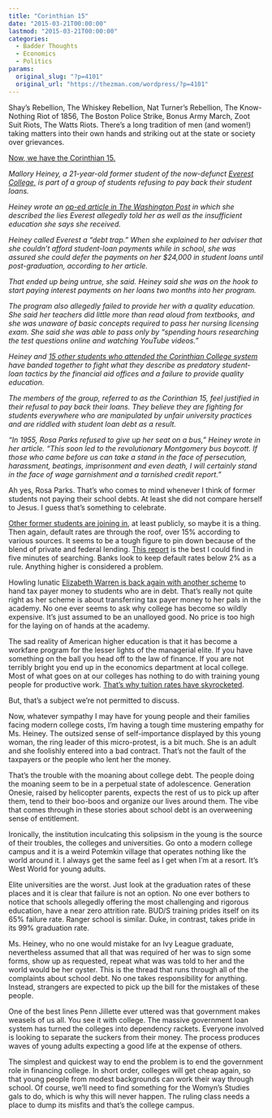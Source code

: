 ```yaml
---
title: "Corinthian 15"
date: "2015-03-21T00:00:00"
lastmod: "2015-03-21T00:00:00"
categories:
  - Badder Thoughts
  - Economics
  - Politics
params:
  original_slug: "?p=4101"
  original_url: "https://thezman.com/wordpress/?p=4101"
---
```


Shay’s Rebellion, The Whiskey Rebellion, Nat Turner’s Rebellion, The
Know-Nothing Riot of 1856, The Boston Police Strike, Bonus Army March,
Zoot Suit Riots, The Watts Riots. There’s a long tradition of men (and
women!) taking matters into their own hands and striking out at the
state or society over grievances.

<a
href="http://www.businessinsider.com/mallory-heiney-writes-in-the-washington-post-she-isnt-paying-back-her-student-debt-2015-3"
rel="noopener" target="_blank">Now, we have the Corinthian 15.</a>

*Mallory Heiney, a 21-year-old former student of the now-defunct
[Everest College,](http://en.wikipedia.org/wiki/Everest_College) is part
of a group of students refusing to pay back their student loans.*

*Heiney wrote an [op-ed article in The Washington
Post](http://www.washingtonpost.com/posteverything/wp/2015/03/16/my-for-profit-university-folded-im-not-paying-back-my-student-loans/?tid=sm_tw) in
which she described the lies Everest allegedly told her as well as the
insufficient education she says she received.*

*Heiney called Everest a “debt trap.” When she explained to her adviser
that she couldn’t afford student-loan payments while in school, she was
assured she could defer the payments on her $24,000 in student loans
until post-graduation, according to her article.*

*That ended up being untrue, she said. Heiney said she was on the hook
to start paying interest payments on her loans two months into her
program.*

*The program also allegedly failed to provide her with a quality
education. She said her teachers did little more than read aloud from
textbooks, and she was unaware of basic concepts required to pass her
nursing licensing exam. She said she was able to pass only by “spending
hours researching the test questions online and watching YouTube
videos.”*

*Heiney and [15 other students who attended the Corinthian College
system](http://www.businessinsider.com/corinthian-college-debt-strike-2015-2)
have banded together to fight what they describe as predatory
student-loan tactics by the financial aid offices and a failure to
provide quality education.*

*The members of the group, referred to as the Corinthian 15, feel
justified in their refusal to pay back their loans. They believe they
are fighting for students everywhere who are manipulated by unfair
university practices and are riddled with student loan debt as a
result.*

*“In 1955, Rosa Parks refused to give up her seat on a bus,” Heiney
wrote in her article. “This soon led to the revolutionary Montgomery bus
boycott. If those who came before us can take a stand in the face of
persecution, harassment, beatings, imprisonment and even death, I will
certainly stand in the face of wage garnishment and a tarnished credit
report.”*

Ah yes, Rosa Parks. That’s who comes to mind whenever I think of former
students not paying their school debts. At least she did not compare
herself to Jesus. I guess that’s something to celebrate.

<a
href="http://fox17online.com/2015/03/09/west-michigan-student-joins-nationwide-debt-strike-refuses-to-pay-student-loans/"
rel="noopener" target="_blank">Other former students are joining in</a>,
at least publicly, so maybe it is a thing. Then again, default rates are
through the roof, over 15% according to various sources. It seems to be
a tough figure to pin down because of the blend of private and federal
lending. <a
href="http://febp.newamerica.net/background-analysis/federal-student-loan-default-rates"
rel="noopener" target="_blank">This report</a> is the best I could find
in five minutes of searching. Banks look to keep default rates below 2%
as a rule. Anything higher is considered a problem.

Howling lunatic <a
href="http://www.mainstreet.com/article/second-time-around-for-warren-student-loan-re-fi-bill-may-be-the-charm"
rel="noopener" target="_blank">Elizabeth Warren is back again with
another scheme</a> to hand tax payer money to students who are in debt.
That’s really not quite right as her scheme is about transferring tax
payer money to her pals in the academy. No one ever seems to ask why
college has become so wildly expensive. It’s just assumed to be an
unalloyed good. No price is too high for the laying on of hands at the
academy.

The sad reality of American higher education is that it has become a
workfare program for the lesser lights of the managerial elite. If you
have something on the ball you head off to the law of finance. If you
are not terribly bright you end up in the economics department at local
college. Most of what goes on at our colleges has nothing to do with
training young people for productive work. <a
href="http://trends.collegeboard.org/college-pricing/figures-tables/tuition-fees-room-board-time-1974-75-2014-15-selected-years"
rel="noopener" target="_blank">That’s why tuition rates have
skyrocketed</a>.

But, that’s a subject we’re not permitted to discuss.

Now, whatever sympathy I may have for young people and their families
facing modern college costs, I’m having a tough time mustering empathy
for Ms. Heiney. The outsized sense of self-importance displayed by this
young woman, the ring leader of this micro-protest, is a bit much. She
is an adult and she foolishly entered into a bad contract. That’s not
the fault of the taxpayers or the people who lent her the money.

That’s the trouble with the moaning about college debt. The people doing
the moaning seem to be in a perpetual state of adolescence. Generation
Onesie, raised by helicopter parents, expects the rest of us to pick up
after them, tend to their boo-boos and organize our lives around them.
The vibe that comes through in these stories about school debt is an
overweening sense of entitlement.

Ironically, the institution inculcating this solipsism in the young is
the source of their troubles, the colleges and universities. Go onto a
modern college campus and it is a weird Potemkin village that operates
nothing like the world around it. I always get the same feel as I get
when I’m at a resort. It’s West World for young adults.

Elite universities are the worst. Just look at the graduation rates of
these places and it is clear that failure is not an option. No one ever
bothers to notice that schools allegedly offering the most challenging
and rigorous education, have a near zero attrition rate. BUD/S training
prides itself on its 65% failure rate. Ranger school is similar. Duke,
in contrast, takes pride in its 99% graduation rate.

Ms. Heiney, who no one would mistake for an Ivy League graduate,
nevertheless assumed that all that was required of her was to sign some
forms, show up as requested, repeat what was was told to her and the
world would be her oyster. This is the thread that runs through all of
the complaints about school debt. No one takes responsibility for
anything. Instead, strangers are expected to pick up the bill for the
mistakes of these people.

One of the best lines Penn Jillette ever uttered was that government
makes weasels of us all. You see it with college. The massive government
loan system has turned the colleges into dependency rackets. Everyone
involved is looking to separate the suckers from their money. The
process produces waves of young adults expecting a good life at the
expense of others.

The simplest and quickest way to end the problem is to end the
government role in financing college. In short order, colleges will get
cheap again, so that young people from modest backgrounds can work their
way through school. Of course, we’ll need to find something for the
Womyn’s Studies gals to do, which is why this will never happen. The
ruling class needs a place to dump its misfits and that’s the college
campus.
